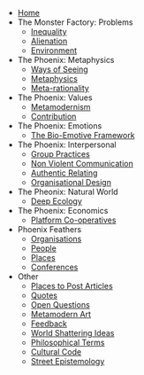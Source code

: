 * [Home][1]
* The Monster Factory: Problems
	* [Inequality][2]
	* [Alienation][3]
	* [Environment][4]
* The Phoenix: Metaphysics
	* [Ways of Seeing][5]
	* [Metaphysics][6]
	* [Meta-rationality][7]
* The Phoenix: Values
	* [Metamodernism][8]
	* [Contribution][9]
*  The Phoenix: Emotions
	*  [The Bio-Emotive Framework][10]
* The Phoenix: Interpersonal
	* [Group Practices][11]
	* [Non Violent Communication][12]
	* [Authentic Relating][13]
	* [Organisational Design][14]
* The Pheonix: Natural World
	* [Deep Ecology][15]
* The Phoenix: Economics
	* [Platform Co-operatives][16]
* Phoenix Feathers
	* [Organisations][17]
	* [People][18]
	* [Places][19]
	* [Conferences][20]
* Other
	* [Places to Post Articles][21]
	* [Quotes][22]
	* [Open Questions][23]
	* [Metamodern Art][24]
	* [Feedback][25]
	* [World Shattering Ideas][26]
	* [Philosophical Terms][27]
	* [Cultural Code][28]
	* [Street Epistemology][29]

[1]:	Welcome%20to%20The%20Phoenix%20Project.md
[2]:	inequality.md
[3]:	alienation.md
[4]:	environment.md
[5]:	Ways%20of%20Seeing.md
[6]:	metaphysics.md
[7]:	Meta-rationality.md
[8]:	metamodernism.md
[9]:	contribution.md
[10]:	The%20Bio-Emotive%20Framework.md
[11]:	Group%20Practices.md
[12]:	Non%20Violent%20Communication.md
[13]:	Authentic%20Relating.md
[14]:	organisationaldesign.md
[15]:	Deep%20Ecology.md
[16]:	Platform%20Co-ops.md
[17]:	organisations.md
[18]:	people.md
[19]:	places.md
[20]:	conferences.md
[21]:	Places%20To%20Post%20Articles.md
[22]:	quotes.md
[23]:	Open%20Questions.md
[24]:	Metamodern%20Art.md
[25]:	feedback.md
[26]:	World%20Shattering%20Ideas.md
[27]:	Philosophical%20Terms.md
[28]:	Culture%20Code.md
[29]:	Street%20Epistemology.md
